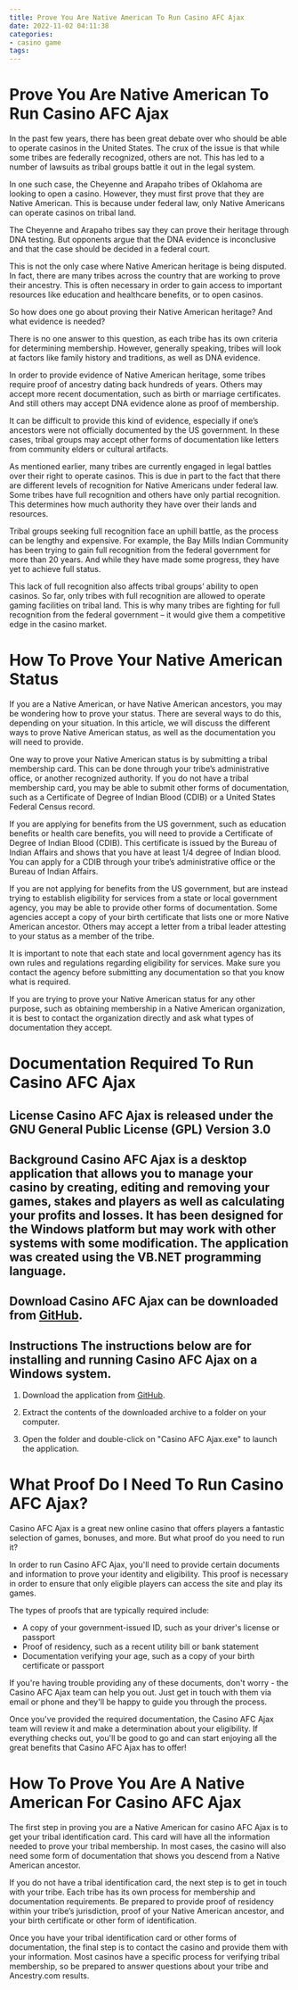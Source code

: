 ```yaml
---
title: Prove You Are Native American To Run Casino AFC Ajax
date: 2022-11-02 04:11:38
categories:
- casino game
tags:
---
```



#  Prove You Are Native American To Run Casino AFC Ajax

In the past few years, there has been great debate over who should be able to operate casinos in the United States. The crux of the issue is that while some tribes are federally recognized, others are not. This has led to a number of lawsuits as tribal groups battle it out in the legal system.

In one such case, the Cheyenne and Arapaho tribes of Oklahoma are looking to open a casino. However, they must first prove that they are Native American. This is because under federal law, only Native Americans can operate casinos on tribal land.

The Cheyenne and Arapaho tribes say they can prove their heritage through DNA testing. But opponents argue that the DNA evidence is inconclusive and that the case should be decided in a federal court.

This is not the only case where Native American heritage is being disputed. In fact, there are many tribes across the country that are working to prove their ancestry. This is often necessary in order to gain access to important resources like education and healthcare benefits, or to open casinos.

So how does one go about proving their Native American heritage? And what evidence is needed?

There is no one answer to this question, as each tribe has its own criteria for determining membership. However, generally speaking, tribes will look at factors like family history and traditions, as well as DNA evidence.

In order to provide evidence of Native American heritage, some tribes require proof of ancestry dating back hundreds of years. Others may accept more recent documentation, such as birth or marriage certificates. And still others may accept DNA evidence alone as proof of membership.

It can be difficult to provide this kind of evidence, especially if one’s ancestors were not officially documented by the US government. In these cases, tribal groups may accept other forms of documentation like letters from community elders or cultural artifacts.

As mentioned earlier, many tribes are currently engaged in legal battles over their right to operate casinos. This is due in part to the fact that there are different levels of recognition for Native Americans under federal law. Some tribes have full recognition and others have only partial recognition. This determines how much authority they have over their lands and resources.

Tribal groups seeking full recognition face an uphill battle, as the process can be lengthy and expensive. For example, the Bay Mills Indian Community has been trying to gain full recognition from the federal government for more than 20 years. And while they have made some progress, they have yet to achieve full status.

This lack of full recognition also affects tribal groups’ ability to open casinos. So far, only tribes with full recognition are allowed to operate gaming facilities on tribal land. This is why many tribes are fighting for full recognition from the federal government – it would give them a competitive edge in the casino market.

#  How To Prove Your Native American Status

If you are a Native American, or have Native American ancestors, you may be wondering how to prove your status. There are several ways to do this, depending on your situation. In this article, we will discuss the different ways to prove Native American status, as well as the documentation you will need to provide.

One way to prove your Native American status is by submitting a tribal membership card. This can be done through your tribe’s administrative office, or another recognized authority. If you do not have a tribal membership card, you may be able to submit other forms of documentation, such as a Certificate of Degree of Indian Blood (CDIB) or a United States Federal Census record.

If you are applying for benefits from the US government, such as education benefits or health care benefits, you will need to provide a Certificate of Degree of Indian Blood (CDIB). This certificate is issued by the Bureau of Indian Affairs and shows that you have at least 1/4 degree of Indian blood. You can apply for a CDIB through your tribe’s administrative office or the Bureau of Indian Affairs.

If you are not applying for benefits from the US government, but are instead trying to establish eligibility for services from a state or local government agency, you may be able to provide other forms of documentation. Some agencies accept a copy of your birth certificate that lists one or more Native American ancestor. Others may accept a letter from a tribal leader attesting to your status as a member of the tribe.

It is important to note that each state and local government agency has its own rules and regulations regarding eligibility for services. Make sure you contact the agency before submitting any documentation so that you know what is required.

If you are trying to prove your Native American status for any other purpose, such as obtaining membership in a Native American organization, it is best to contact the organization directly and ask what types of documentation they accept.

#  Documentation Required To Run Casino AFC Ajax

## License Casino AFC Ajax is released under the GNU General Public License (GPL) Version 3.0

## Background Casino AFC Ajax is a desktop application that allows you to manage your casino by creating, editing and removing your games, stakes and players as well as calculating your profits and losses. It has been designed for the Windows platform but may work with other systems with some modification. The application was created using the VB.NET programming language.

## Download Casino AFC Ajax can be downloaded from <a href="https://github.com/afcajax/casino-afc-ajax">GitHub</a>.

## Instructions The instructions below are for installing and running Casino AFC Ajax on a Windows system.

1. Download the application from <a href="https://github.com/afcajax/casino-afc-ajax">GitHub</a>.

2. Extract the contents of the downloaded archive to a folder on your computer.

3. Open the folder and double-click on "Casino AFC Ajax.exe" to launch the application.

#  What Proof Do I Need To Run Casino AFC Ajax?

Casino AFC Ajax is a great new online casino that offers players a fantastic selection of games, bonuses, and more. But what proof do you need to run it?

In order to run Casino AFC Ajax, you'll need to provide certain documents and information to prove your identity and eligibility. This proof is necessary in order to ensure that only eligible players can access the site and play its games.

The types of proofs that are typically required include:

- A copy of your government-issued ID, such as your driver's license or passport
- Proof of residency, such as a recent utility bill or bank statement
- Documentation verifying your age, such as a copy of your birth certificate or passport

If you're having trouble providing any of these documents, don't worry - the Casino AFC Ajax team can help you out. Just get in touch with them via email or phone and they'll be happy to guide you through the process.

Once you've provided the required documentation, the Casino AFC Ajax team will review it and make a determination about your eligibility. If everything checks out, you'll be good to go and can start enjoying all the great benefits that Casino AFC Ajax has to offer!

#  How To Prove You Are A Native American For Casino AFC Ajax

The first step in proving you are a Native American for casino AFC Ajax is to get your tribal identification card. This card will have all the information needed to prove your tribal membership. In most cases, the casino will also need some form of documentation that shows you descend from a Native American ancestor.

If you do not have a tribal identification card, the next step is to get in touch with your tribe. Each tribe has its own process for membership and documentation requirements. Be prepared to provide proof of residency within your tribe’s jurisdiction, proof of your Native American ancestor, and your birth certificate or other form of identification.

Once you have your tribal identification card or other forms of documentation, the final step is to contact the casino and provide them with your information. Most casinos have a specific process for verifying tribal membership, so be prepared to answer questions about your tribe and Ancestry.com results.